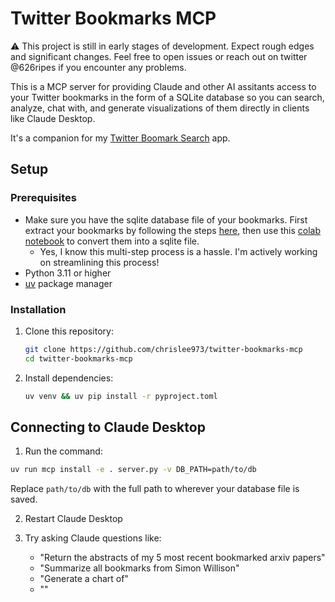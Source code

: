 # Twitter Bookmarks MCP

⚠️ This project is still in early stages of development. Expect rough edges and significant changes. Feel free to open issues or reach out on twitter @626ripes if you encounter any problems.

This is a MCP server for providing Claude and other AI assitants access to your Twitter bookmarks in the form of a SQLite database so you can search, analyze, chat with, and generate visualizations of them directly in clients like Claude Desktop.

It's a companion for my [Twitter Boomark Search](https://www.twitter-bookmark-search.com/) app.

## Setup

### Prerequisites

- Make sure you have the sqlite database file of your bookmarks. First extract your bookmarks by following the steps [here](https://twitter-bookmark-search.com), then use this [colab notebook](https://colab.research.google.com/drive/1t-bA5IjABk2pviR-9uIJMPzbGUPiwZWZ) to convert them into a sqlite file.
  - Yes, I know this multi-step process is a hassle. I'm actively working on streamlining this process!
- Python 3.11 or higher
- [uv](https://github.com/astral-sh/uv) package manager

### Installation

1. Clone this repository:

   ```bash
   git clone https://github.com/chrislee973/twitter-bookmarks-mcp
   cd twitter-bookmarks-mcp
   ```

2. Install dependencies:

   ```bash
   uv venv && uv pip install -r pyproject.toml
   ```

## Connecting to Claude Desktop

1. Run the command:

```bash
uv run mcp install -e . server.py -v DB_PATH=path/to/db
```

Replace `path/to/db` with the full path to wherever your database file is saved.

2. Restart Claude Desktop

3. Try asking Claude questions like:
   - "Return the abstracts of my 5 most recent bookmarked arxiv papers"
   - "Summarize all bookmarks from Simon Willison"
   - "Generate a chart of"
   - ""
